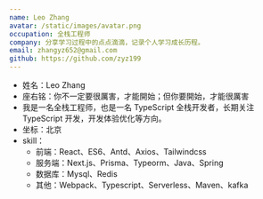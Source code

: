 ```yaml
---
name: Leo Zhang
avatar: /static/images/avatar.png
occupation: 全栈工程师
company: 分享学习过程中的点点滴滴，记录个人学习成长历程。
email: zhangyz652@gmail.com
github: https://github.com/zyz199
---
```


- 姓名：Leo Zhang
- 座右铭：你不一定要很厲害，才能開始；但你要開始，才能很厲害
- 我是一名全栈工程师，也是一名 TypeScript 全栈开发者，长期关注 TypeScript 开发，开发体验优化等方向。
- 坐标：北京
- skill：
  - 前端：React、ES6、Antd、Axios、Tailwindcss
  - 服务端：Next.js、Prisma、Typeorm、Java、Spring
  - 数据库：Mysql、Redis
  - 其他：Webpack、Typescript、Serverless、Maven、kafka
